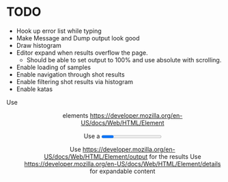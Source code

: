# TODO

- Hook up error list while typing
- Make Message and Dump output look good
- Draw histogram
- Editor expand when results overflow the page.
  - Should be able to set output to 100% and use absolute with scrolling.
- Enable loading of samples
- Enable navigation through shot results
- Enable filtering shot results via histogram
- Enable katas


Use <section> <header> <nav> <main> <menu> elements <https://developer.mozilla.org/en-US/docs/Web/HTML/Element>

Use a <progress> element to show shot completion <https://developer.mozilla.org/en-US/docs/Web/HTML/Element/progress>

Use <https://developer.mozilla.org/en-US/docs/Web/HTML/Element/output> for the results
Use <https://developer.mozilla.org/en-US/docs/Web/HTML/Element/details> for expandable content
